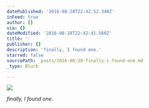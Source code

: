 ```yaml
---
datePublished: '2016-08-28T22:42:52.340Z'
inFeed: true
author: []
via: {}
dateModified: '2016-08-28T22:42:41.560Z'
title: ''
publisher: {}
description: 'finally, I found one.'
starred: false
sourcePath: _posts/2016-08-28-finally-i-found-one.md
_type: Blurb

---
```

![](https://the-grid-user-content.s3-us-west-2.amazonaws.com/b8351721-1b48-4b66-926d-92862a3880cb.jpg)

_finally, I found one_.